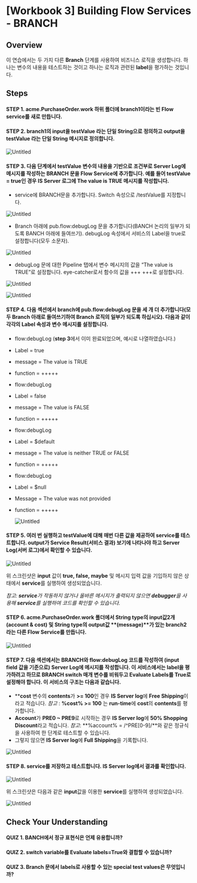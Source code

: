 # [Workbook 3] Building Flow Services - BRANCH

## Overview

이 연습에서는 두 가지 다른 **Branch** 단계를 사용하여 비즈니스 로직을 생성합니다. 하나는 변수의 내용을 테스트하는 것이고 하나는 로직과 관련된 **label**을 평가하는 것입니다. 


## Steps

#### STEP 1. acme.PurchaseOrder.work 하위 폴더에 branch1이라는 빈 Flow service를 새로 만듭니다.

#### STEP 2. branch1의 input을 testValue 라는 단일 String으로 정의하고 output을 testValue 라는 단일 String 메시지로 정의합니다.
    
![Untitled](%5BWorkbook%203%5D%20Building%20Flow%20Services%20-%20BRANCH%2016e22a6d373042f8b7c70b086784f6ca/Untitled.png)
    

#### STEP 3. 다음 단계에서 testValue 변수의 내용을 기반으로 조건부로 Server Log에 메시지를 작성하는 BRANCH 문을 Flow Service에 추가합니다. 예를 들어 testValue = true인 경우 IS Server 로그에 The value is TRUE 메시지를 작성합니다.
- service에 BRANCH문을 추가합니다. Switch 속성으로 /testValue를 지정합니다.    
        
![Untitled](%5BWorkbook%203%5D%20Building%20Flow%20Services%20-%20BRANCH%2016e22a6d373042f8b7c70b086784f6ca/Untitled%201.png)
        
- Branch 아래에 pub.flow:debugLog 문을 추가합니다(BANCH 논리의 일부가 되도록 BANCH 아래에 들여쓰기). debugLog 속성에서 서비스의 Label을 true로 설정합니다(모두 소문자). 
        
![Untitled](%5BWorkbook%203%5D%20Building%20Flow%20Services%20-%20BRANCH%2016e22a6d373042f8b7c70b086784f6ca/Untitled%202.png)
        
- debugLog 문에 대한 Pipeline 탭에서 변수 메시지의 값을 “The value is TRUE”로 설정합니다. eye-catcher로서 함수의 값을 +++ +++로 설정합니다.
        
![Untitled](%5BWorkbook%203%5D%20Building%20Flow%20Services%20-%20BRANCH%2016e22a6d373042f8b7c70b086784f6ca/Untitled%203.png)
        
![Untitled](%5BWorkbook%203%5D%20Building%20Flow%20Services%20-%20BRANCH%2016e22a6d373042f8b7c70b086784f6ca/Untitled%204.png)
        

#### STEP 4. 다음 섹션에서 branch에 pub.flow:debugLog 문을 세 개 더 추가합니다(모두 Branch 아래로 들여쓰기하여 Branch 로직의 일부가 되도록 하십시오). 다음과 같이 각각의 Label 속성과 변수 메시지를 설정합니다.
- flow:debugLog (**step 3**에서 이미 완료되었으며, 예시로 나열하였습니다.)
 - Label = true
 - message = The value is TRUE
 - function = +++++

- flow:debugLog
 - Label = false
 - message = The value is FALSE
 - function = +++++

- flow:debugLog
 - Label = $default
 - message = The value is neither TRUE or FALSE
 - function = +++++
 
- flow:debugLog
 - Label = $null
 - Message = The value was not provided
 - function = +++++
    
    ![Untitled](%5BWorkbook%203%5D%20Building%20Flow%20Services%20-%20BRANCH%2016e22a6d373042f8b7c70b086784f6ca/Untitled%205.png)
    

#### STEP 5. 여러 번 실행하고 testValue에 대해 매번 다른 값을 제공하여 service를 테스트합니다. output가 Service Result(서비스 결과) 보기에 나타나야 하고 Server Log(서버 로그)에서 확인할 수 있습니다.   
    
![Untitled](%5BWorkbook%203%5D%20Building%20Flow%20Services%20-%20BRANCH%2016e22a6d373042f8b7c70b086784f6ca/Untitled%206.png)
    
위 스크린샷은 **input** 값이 **true, false, maybe** 및 메시지 입력 값을 기입하지 않은 상태에서 **service**를 실행하여 생성되었습니다.
    
*참고: **service**가 작동하지 않거나 올바른 메시지가 출력되지 않으면 **debugger**을 사용해 **service**를 실행하여 코드를 확인할 수 있습니다.*
    
#### STEP 6. **acme.PurchaseOrder.work** 폴더에서 **String type**의 **input**값**2**개 **(account & cost)** 및 **String type**의 **output**값 **(message)**가 있는 **branch2**라는 다른 **Flow Service**를 만듭니다.
    
![Untitled](%5BWorkbook%203%5D%20Building%20Flow%20Services%20-%20BRANCH%2016e22a6d373042f8b7c70b086784f6ca/Untitled%207.png)
    

#### STEP 7. 다음 섹션에서는 **BRANCH**와 **flow:debugLog** 코드를 작성하여 (**input field** 값을 기준으로) **Server Log**에 메시지를 작성합니다. 이 서비스에서는 **label**을 평가하려고 하므로 **BRANCH switch** 매개 변수를 비워두고 **Evaluate Labels**를 **True**로 설정해야 합니다. 이 서비스의 구조는 다음과 같습니다.

- ****cost** 변수의 **contents**가 **>= 100**인 경우 **IS Server log**에 **Free Shipping**이라고 적습니다. *참고* : **%cost% >= 100** 는 **run-time**에 **cost**의 **contents**를 평가합니다.
- **Account**가 **PRE0 ~ PRE9**로 시작하는 경우 **IS Server log**에 **50% Shopping Discount**라고 적습니다. *참고*: **%account% = /^PRE[0-9]/**와 같은 정규식을 사용하여 한 단계로 테스트할 수 있습니다.
- 그렇지 않으면 **IS Server log**에 **Full Shipping**을 기록합니다.
        
![Untitled](%5BWorkbook%203%5D%20Building%20Flow%20Services%20-%20BRANCH%2016e22a6d373042f8b7c70b086784f6ca/Untitled%208.png)
        
#### STEP 8. **service**를 저장하고 테스트합니다. **IS Server log**에서 결과를 확인합니다.     
    
![Untitled](%5BWorkbook%203%5D%20Building%20Flow%20Services%20-%20BRANCH%2016e22a6d373042f8b7c70b086784f6ca/Untitled%209.png)
    
위 스크린샷은 다음과 같은 **input**값을 이용한 **service**를 실행하여 생성되었습니다.
    
![Untitled](%5BWorkbook%203%5D%20Building%20Flow%20Services%20-%20BRANCH%2016e22a6d373042f8b7c70b086784f6ca/Untitled%2010.png)
    

## Check Your Understanding
#### QUIZ 1. BANCH에서 정규 표현식은 언제 유용합니까?
#### QUIZ 2. switch variable를 Evaluate labels=True와 결합할 수 있습니까?
#### QUIZ 3. Branch 문에서 labels로 사용할 수 있는 special test values은 무엇입니까? 
